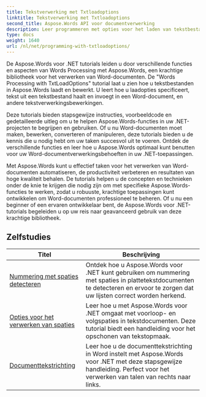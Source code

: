 ```yaml
---
title: Tekstverwerking met Txtloadoptions
linktitle: Tekstverwerking met Txtloadoptions
second_title: Aspose.Words API voor documentverwerking
description: Leer programmeren met opties voor het laden van tekstbestanden in Aspose.Words voor .NET. Leer hoe u codering specificeert, onbekende tekens negeert, regeleinden verwerkt en meer met stapsgewijze tutorials en voorbeeldcode in C#.
type: docs
weight: 1640
url: /nl/net/programming-with-txtloadoptions/
---
```

De Aspose.Words voor .NET tutorials leiden u door verschillende functies en aspecten van Words Processing met Aspose.Words, een krachtige bibliotheek voor het verwerken van Word-documenten. De "Words Processing with TxtLoadOptions" tutorial laat u zien hoe u tekstbestanden in Aspose.Words laadt en bewerkt. U leert hoe u laadopties specificeert, tekst uit een tekstbestand haalt en invoegt in een Word-document, en andere tekstverwerkingsbewerkingen.

Deze tutorials bieden stapsgewijze instructies, voorbeeldcode en gedetailleerde uitleg om u te helpen Aspose.Words-functies in uw .NET-projecten te begrijpen en gebruiken. Of u nu Word-documenten moet maken, bewerken, converteren of manipuleren, deze tutorials bieden u de kennis die u nodig hebt om uw taken succesvol uit te voeren. Ontdek de verschillende functies en leer hoe u Aspose.Words optimaal kunt benutten voor uw Word-documentverwerkingsbehoeften in uw .NET-toepassingen.

Met Aspose.Words kunt u effectief taken voor het verwerken van Word-documenten automatiseren, de productiviteit verbeteren en resultaten van hoge kwaliteit behalen. De tutorials helpen u de concepten en technieken onder de knie te krijgen die nodig zijn om met specifieke Aspose.Words-functies te werken, zodat u robuuste, krachtige toepassingen kunt ontwikkelen om Word-documenten professioneel te beheren. Of u nu een beginner of een ervaren ontwikkelaar bent, de Aspose.Words voor .NET-tutorials begeleiden u op uw reis naar geavanceerd gebruik van deze krachtige bibliotheek.

 ## Zelfstudies
| Titel | Beschrijving |
| --- | --- |
| [Nummering met spaties detecteren](./detect-numbering-with-whitespaces/) | Ontdek hoe u Aspose.Words voor .NET kunt gebruiken om nummering met spaties in plattetekstdocumenten te detecteren en ervoor te zorgen dat uw lijsten correct worden herkend. |
| [Opties voor het verwerken van spaties](./handle-spaces-options/) | Leer hoe u met Aspose.Words voor .NET omgaat met voorloop- en volgspaties in tekstdocumenten. Deze tutorial biedt een handleiding voor het opschonen van tekstopmaak. |
| [Documenttekstrichting](./document-text-direction/) | Leer hoe u de documenttekstrichting in Word instelt met Aspose.Words voor .NET met deze stapsgewijze handleiding. Perfect voor het verwerken van talen van rechts naar links. |